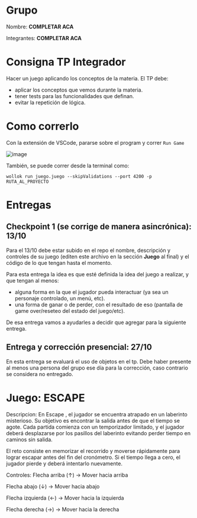 # Grupo

Nombre: **COMPLETAR ACA**

Integrantes: **COMPLETAR ACA**

# Consigna TP Integrador

Hacer un juego aplicando los conceptos de la materia.
El TP debe:
- aplicar los conceptos que vemos durante la materia.
- tener tests para las funcionalidades que definan.
- evitar la repetición de lógica.

# Como correrlo

Con la extensión de VSCode, pararse sobre el program y correr `Run Game`

![image](https://github.com/user-attachments/assets/532b04d4-dca8-4887-aa47-a3c631b42568)

También, se puede correr desde la terminal como:
```
wollok run juego.juego --skipValidations --port 4200 -p RUTA_AL_PROYECTO
```


# Entregas

## Checkpoint 1 (se corrige de manera asincrónica): 13/10

Para el 13/10 debe estar subido en el repo el nombre, descripción y controles de su juego (editen este archivo en la sección **Juego** al final) y el código de lo que tengan hasta el momento.

Para esta entrega la idea es que esté definida la idea del juego a realizar, y que tengan al menos:
- alguna forma en la que el jugador pueda interactuar (ya sea un personaje controlado, un menú, etc).
- una forma de ganar o de perder, con el resultado de eso (pantalla de game over/reseteo del estado del juego/etc).

De esa entrega vamos a ayudarles a decidir que agregar para la siguiente entrega.

## Entrega y corrección presencial: 27/10

En esta entrega se evaluará el uso de objetos en el tp. Debe haber presente al menos una persona del grupo ese día para la corrección, caso contrario se considera no entregado.

# Juego: ESCAPE

Descripcion:
En Escape , el jugador se encuentra atrapado en un laberinto misterioso.
Su objetivo es encontrar la salida antes de que el tiempo se agote.
Cada partida comienza con un temporizador limitado, y el jugador deberá desplazarse por los pasillos del laberinto evitando perder tiempo en caminos sin salida.

El reto consiste en memorizar el recorrido y moverse rápidamente para lograr escapar antes del fin del cronómetro.
Si el tiempo llega a cero, el jugador pierde y deberá intentarlo nuevamente.

Controles:
Flecha arriba (↑) → Mover hacia arriba

Flecha abajo (↓) → Mover hacia abajo

Flecha izquierda (←) → Mover hacia la izquierda

Flecha derecha (→) → Mover hacia la derecha
